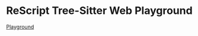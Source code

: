 # ReScript Tree-Sitter Web Playground

[Playground](https://aspeddro.github.io/tree-sitter-rescript-web-playground/)
